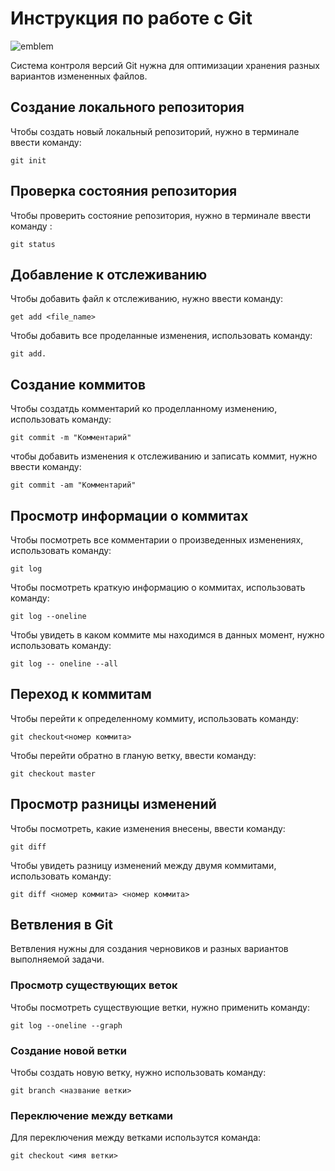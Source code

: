 # **Инструкция по работе с Git**
![emblem](git.jpg)


Система контроля версий Git нужна для оптимизации хранения разных вариантов измененных файлов.

## Создание локального репозитория

Чтобы создать новый локальный репозиторий, нужно в терминале ввести команду:

    git init

## Проверка состояния репозитория

Чтобы проверить состояние репозитория, нужно в терминале ввести команду :

    git status

 ## Добавление к отслеживанию

 Чтобы добавить файл к отслеживанию, нужно ввести команду:

    get add <file_name>   

Чтобы добавить все проделанные изменения, использовать команду:

    git add.

## Создание коммитов

Чтобы создатдь комментарий ко проделланному изменению, использовать команду:

    git commit -m "Комментарий"

чтобы добавить изменения к отслеживанию и записать коммит, нужно ввести команду:

    git commit -am "Комментарий"

## Просмотр информации о коммитах

Чтобы посмотреть все комментарии о произведенных изменениях, использовать команду:

    git log

Чтобы посмотреть краткую информацию о коммитах, использовать команду:

    git log --oneline

Чтобы увидеть в каком коммите мы находимся в данных момент, нужно использовать команду:

    git log -- oneline --all

## Переход к коммитам

Чтобы перейти к определенному коммиту, использовать команду:

    git checkout<номер коммита>

Чтобы перейти обратно в гланую ветку, ввести команду:

    git checkout master
    
## Просмотр разницы изменений

Чтобы посмотреть, какие изменения внесены, ввести команду:

    git diff

Чтобы увидеть разницу изменений между двумя коммитами, использовать команду:

    git diff <номер коммита> <номер коммита>

## Ветвления в Git

Ветвления нужны для создания черновиков и разных вариантов выполняемой задачи.


### Просмотр существующих веток

Чтобы посмотреть существующие ветки, нужно применить команду:

    git log --oneline --graph

### Создание новой ветки

Чтобы создать новую ветку, нужно использовать команду:

    git branch <название ветки>

### Переключение между ветками

Для переключения между ветками использутся команда:

    git checkout <имя ветки>
    
